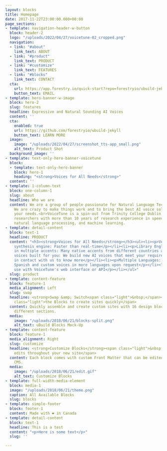 ```yaml
---
layout: blocks
title: Homepage
date: 2017-11-22T23:00:00.000+00:00
page_sections:
- template: navigation-header-w-button
  block: header-2
  logo: "/uploads/2022/04/27/voicetune-02_cropped.png"
  navigation:
  - link: "#about"
    link_text: ABOUT
  - link: "#product"
    link_text: PRODUCT
  - link: "#customize"
    link_text: FEATURES
  - link: "#blocks"
    link_text: CONTACT
  cta:
    url: https://app.forestry.io/quick-start?repo=forestryio/ubuild-jekyll&provider=github&engine=jekyll
    button_text: EMAIL
- template: hero-banner-w-image
  block: hero-2
  slug: features
  headline: Expressive and Natural Sounding AI Voices
  content: ''
  cta:
    enabled: true
    url: https://github.com/forestryio/ubuild-jekyll
    button_text: LEARN MORE
  image:
    image: "/uploads/2022/04/27/screenshot_tts-app_small.png"
    alt_text: Product Shot
  background_image: ''
- template: text-only-hero-banner-voicetune
  block:
  - template: text-only-hero-banner
    block: hero-1
    heading: "<strong>Voices for All Needs</strong>"
  content: ''
- template: 1-column-text
  block: one-column-1
  slug: about
  headline: Who we are
  content: We are a group of people passionate for Natural Language Technologies.
    We are crazy to make things work and to bring the best AI voice solutions for
    your needs.<br>VoiceTune is a spin-out from Trinity College Dublin. Our team includes
    researchers with more than 10 years of research experience in speech signal processing,
    natural language processing, and machine learning.
- template: detail-content
  block: text-1
  headline: PRODUCT
  content: "<h3><strong>Voices for All Needs</strong></h3><ul><li><p>Very fast speech
    synthesis engine: Faster than real-time</p></li><li><p>Library English voices
    in multiple accents: Many native accents from different countries and regions</p></li><li><p>Custom/Brand
    voices built for you: We build new AI voices that meet your requirements, get
    in contact with us to know more</p></li><li><p>Multiple Languages: English, Italian,
    Spanish and custom voices in more languages upon request</p></li><li><p>Easy to
    use with VoiceTune's web interface or API</p></li></ul>"
  slug: product
- template: content-feature
  block: feature-1
  media_alignment: Left
  slug: swap
  headline: <strong>Swap &amp; Switch<span class="light">&nbsp;</span></strong><span
    class="light">the Blocks to create sites quickly</span>
  content: Quickly assemble and create custom sites with 16 design blocks for seven
    different sections.
  media:
    image: "/uploads/2018/06/21/blocks-split.png"
    alt_text: uBuild Blocks Mock-Up
- template: content-feature
  block: feature-1
  media_alignment: Right
  slug: customize
  headline: <strong>Customize Blocks</strong><span class="light">&nbsp;to make quick
    edits throughout your new site</span>
  content: Each block comes with custom Front Matter that can be edited in Forestry
    CMS.
  media:
    image: "/uploads/2018/06/21/edit.gif"
    alt_text: Customize Blocks
- template: full-width-media-element
  block: media-1
  image: "/uploads/2018/06/21/theme.png"
  caption: All Available Blocks
  slug: blocks
- template: simple-footer
  block: footer-1
  content: Made with ❤︎ in Canada
- template: detail-content
  block: text-1
  headline: This is a test
  content: "<p>Here is some text</p>"
  slug: ''

---
```

